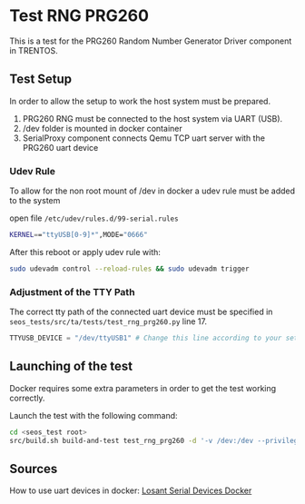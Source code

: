 # Test RNG PRG260
This is a test for the PRG260 Random Number Generator Driver component in TRENTOS.


## Test Setup
In order to allow the setup to work the host system must be prepared.

1. PRG260 RNG must be connected to the host system via UART (USB).
2. /dev folder is mounted in docker container
3. SerialProxy component connects Qemu TCP uart server with the PRG260 uart device


### Udev Rule
To allow for the non root mount of /dev in docker a udev rule must be added to the system

open file `/etc/udev/rules.d/99-serial.rules`
```sh
KERNEL=="ttyUSB[0-9]*",MODE="0666"
```

After this reboot or apply udev rule with:
```sh
sudo udevadm control --reload-rules && sudo udevadm trigger
```
### Adjustment of the TTY Path

The correct tty path of the connected uart device must be specified in `seos_tests/src/ta/tests/test_rng_prg260.py` line 17.

```python
TTYUSB_DEVICE = "/dev/ttyUSB1" # Change this line according to your setup
```


## Launching of the test
Docker requires some extra parameters in order to get the test working correctly.

Launch the test with the following command:
```sh
cd <seos_test root>
src/build.sh build-and-test test_rng_prg260 -d '-v /dev:/dev --privileged'
```

## Sources
How to use uart devices in docker: [Losant Serial Devices Docker](https://www.losant.com/blog/how-to-access-serial-devices-in-docker)
